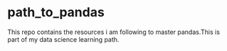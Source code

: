 # path_to_pandas

This repo contains the resources i am following to master pandas.This is part of my data science learning path.
